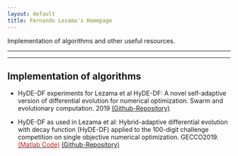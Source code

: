 ```yaml
---
layout: default
title: Fernando Lezama's Homepage
---
```


Implementation of algorithms and other useful resources.

---

---

## Implementation of algorithms 

* HyDE-DF experiments for Lezama et al HyDE-DF: A novel self-adaptive version of differential evolution for numerical optimization. Swarm and evolutionary computation. 2019
[(Github-Repository)](https://github.com/fernandolezama/HyDE-DF_SWEVO2019_Experiments)

* HyDE-DF as used in Lezama et al: Hybrid-adaptive differential evolution with decay function (HyDE-DF) applied to the 100-digit challenge competition on single objective numerical optimization. GECCO2019. [<span style="color:#C31D1D;">(Matlab Code)</span>](code/100-Digits-93Score-master.rar) [(Github-Repository)](https://github.com/fernandolezama/100-Digit-HyDEDF-93Digits)



